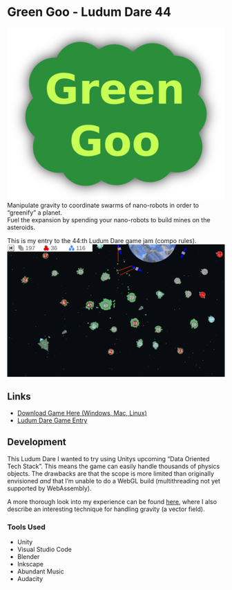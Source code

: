 # Green Goo - Ludum Dare 44
![Green Goo Logo](Documentation/cover.png)  
Manipulate gravity to coordinate swarms of nano-robots in order to “greenify” a planet.  
Fuel the expansion by spending your nano-robots to build mines on the asteroids.  

This is my entry to the 44:th Ludum Dare game jam (compo rules).  
![Screenshot](Documentation/Screenshot.png)  

## Links

- [Download Game Here (Windows, Mac, Linux)](https://github.com/Aggrathon/LudumDare44/releases)
- [Ludum Dare Game Entry](https://ldjam.com/events/ludum-dare/44/green-goo)

## Development

This Ludum Dare I wanted to try using Unitys upcoming “Data Oriented Tech Stack”. This means the game can easily handle thousands of physics objects. The drawbacks are that the scope is more limited than originally envisioned *and* that I’m unable to do a WebGL build (multithreading not yet supported by WebAssembly).

A more thorough look into my experience can be found [here](Documentation/dots.md),
where I also describe an interesting technique for handling gravity (a vector field).

### Tools Used

- Unity
- Visual Studio Code
- Blender
- Inkscape
- Abundant Music
- Audacity
